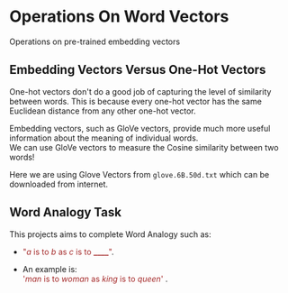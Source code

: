# Operations On Word Vectors
Operations on pre-trained embedding vectors 

## Embedding Vectors Versus One-Hot Vectors
One-hot vectors don't do a good job of capturing the level of similarity between words. This is because every one-hot vector has the same Euclidean distance from any other one-hot vector.

Embedding vectors, such as GloVe vectors, provide much more useful information about the meaning of individual words.  
We can use GloVe vectors to measure the Cosine similarity between two words!

Here we are using Glove Vectors from `glove.6B.50d.txt` which can be downloaded from internet.

## Word Analogy Task

This projects aims to complete Word Analogy such as:

* <font color='brown'>"*a* is to *b* as *c* is to **____**"</font>. 

* An example is:  
    <font color='brown'> '*man* is to *woman* as *king* is to *queen*' </font>. 
